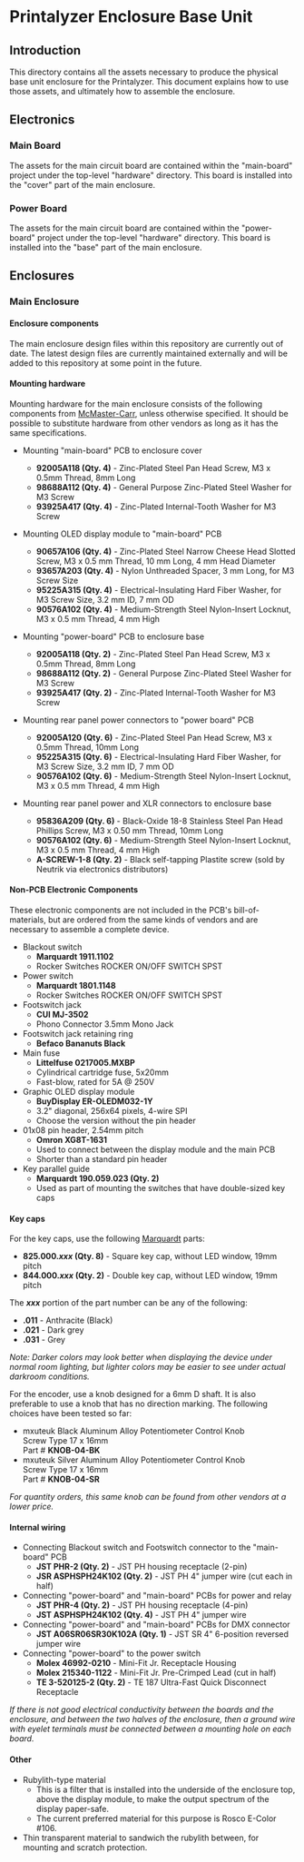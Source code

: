# Printalyzer Enclosure Base Unit

## Introduction

This directory contains all the assets necessary to produce the physical
base unit enclosure for the Printalyzer. This document explains how to use
those assets, and ultimately how to assemble the enclosure.

## Electronics

### Main Board

The assets for the main circuit board are contained within the "main-board"
project under the top-level "hardware" directory. This board is installed
into the "cover" part of the main enclosure.

### Power Board

The assets for the main circuit board are contained within the "power-board"
project under the top-level "hardware" directory. This board is installed
into the "base" part of the main enclosure.

## Enclosures

### Main Enclosure

#### Enclosure components

The main enclosure design files within this repository are currently out of
date. The latest design files are currently maintained externally and will
be added to this repository at some point in the future.

#### Mounting hardware

Mounting hardware for the main enclosure consists of the following
components from [McMaster-Carr](https://www.mcmaster.com/), unless otherwise
specified. It should be possible to substitute hardware from other vendors as
long as it has the same specifications.


* Mounting "main-board" PCB to enclosure cover
  * **92005A118 (Qty. 4)** - Zinc-Plated Steel Pan Head Screw,
    M3 x 0.5mm Thread, 8mm Long
  * **98688A112 (Qty. 4)** - General Purpose Zinc-Plated Steel Washer for M3 Screw
  * **93925A417 (Qty. 4)** - Zinc-Plated Internal-Tooth Washer for M3 Screw

* Mounting OLED display module to "main-board" PCB
  * **90657A106 (Qty. 4)** - Zinc-Plated Steel Narrow Cheese Head Slotted Screw,
    M3 x 0.5 mm Thread, 10 mm Long, 4 mm Head Diameter
  * **93657A203 (Qty. 4)** - Nylon Unthreaded Spacer,
    3 mm Long, for M3 Screw Size
  * **95225A315 (Qty. 4)** - Electrical-Insulating Hard Fiber Washer,
    for M3 Screw Size, 3.2 mm ID, 7 mm OD
  * **90576A102 (Qty. 4)** - Medium-Strength Steel Nylon-Insert Locknut,
    M3 x 0.5 mm Thread, 4 mm High

* Mounting "power-board" PCB to enclosure base
  * **92005A118 (Qty. 2)** - Zinc-Plated Steel Pan Head Screw,
    M3 x 0.5mm Thread, 8mm Long
  * **98688A112 (Qty. 2)** - General Purpose Zinc-Plated Steel Washer for M3 Screw
  * **93925A417 (Qty. 2)** - Zinc-Plated Internal-Tooth Washer for M3 Screw

* Mounting rear panel power connectors to "power board" PCB
  * **92005A120 (Qty. 6)** - Zinc-Plated Steel Pan Head Screw,
    M3 x 0.5mm Thread, 10mm Long
  * **95225A315 (Qty. 6)** - Electrical-Insulating Hard Fiber Washer,
    for M3 Screw Size, 3.2 mm ID, 7 mm OD
  * **90576A102 (Qty. 6)** - Medium-Strength Steel Nylon-Insert Locknut,
    M3 x 0.5 mm Thread, 4 mm High

* Mounting rear panel power and XLR connectors to enclosure base
  * **95836A209 (Qty. 6)** - Black-Oxide 18-8 Stainless Steel Pan Head Phillips Screw,
    M3 x 0.50 mm Thread, 10mm Long
  * **90576A102 (Qty. 6)** - Medium-Strength Steel Nylon-Insert Locknut,
    M3 x 0.5 mm Thread, 4 mm High
  * **A-SCREW-1-8 (Qty. 2)** - Black self-tapping Plastite screw
    (sold by Neutrik via electronics distributors)

#### Non-PCB Electronic Components
These electronic components are not included in the PCB's bill-of-materials,
but are ordered from the same kinds of vendors and are necessary to assemble
a complete device.

* Blackout switch
  * **Marquardt 1911.1102**
  * Rocker Switches ROCKER ON/OFF SWITCH SPST
* Power switch
  * **Marquardt 1801.1148**
  * Rocker Switches ROCKER ON/OFF SWITCH SPST
* Footswitch jack
  * **CUI MJ-3502**
  * Phono Connector 3.5mm Mono Jack
* Footswitch jack retaining ring
  * **Befaco Bananuts Black**
* Main fuse
  * **Littelfuse 0217005.MXBP**
  * Cylindrical cartridge fuse, 5x20mm
  * Fast-blow, rated for 5A @ 250V
* Graphic OLED display module
  * **BuyDisplay ER-OLEDM032-1Y**
  * 3.2" diagonal, 256x64 pixels, 4-wire SPI
  * Choose the version without the pin header
* 01x08 pin header, 2.54mm pitch
  * **Omron XG8T-1631**
  * Used to connect between the display module and the main PCB
  * Shorter than a standard pin header
* Key parallel guide
  * **Marquardt 190.059.023 (Qty. 2)**
  * Used as part of mounting the switches that have double-sized key caps

#### Key caps
For the key caps, use the following
[Marquardt](https://www.marquardt-switches.com/) parts:
* **825.000._xxx_ (Qty. 8)** - Square key cap, without LED window, 19mm pitch
* **844.000._xxx_ (Qty. 2)** - Double key cap, without LED window, 19mm pitch

The **_xxx_** portion of the part number can be any of the following:
* **.011** - Anthracite (Black)
* **.021** - Dark grey
* **.031** - Grey

_Note: Darker colors may look better when displaying the device under normal
room lighting, but lighter colors may be easier to see under actual
darkroom conditions._

For the encoder, use a knob designed for a 6mm D shaft. It is also preferable
to use a knob that has no direction marking.
The following choices have been tested so far:
* mxuteuk Black Aluminum Alloy Potentiometer Control Knob\
  Screw Type 17 x 16mm\
  Part # **KNOB-04-BK**
* mxuteuk Silver Aluminum Alloy Potentiometer Control Knob\
  Screw Type 17 x 16mm\
  Part # **KNOB-04-SR**

_For quantity orders, this same knob can be found from other vendors at
a lower price._

#### Internal wiring

* Connecting Blackout switch and Footswitch connector to the "main-board" PCB
  * **JST PHR-2 (Qty. 2)** - JST PH housing receptacle (2-pin)
  * **JSR ASPHSPH24K102 (Qty. 2)** - JST PH 4" jumper wire (cut each in half)
* Connecting "power-board" and "main-board" PCBs for power and relay
  * **JST PHR-4 (Qty. 2)** - JST PH housing receptacle (4-pin)
  * **JST ASPHSPH24K102 (Qty. 4)** - JST PH 4" jumper wire
* Connecting "power-board" and "main-board" PCBs for DMX connector
  * **JST A06SR06SR30K102A (Qty. 1)** - JST SR 4" 6-position reversed jumper wire
* Connecting "power-board" to the power switch
  * **Molex 46992-0210** - Mini-Fit Jr. Receptacle Housing
  * **Molex 215340-1122** - Mini-Fit Jr. Pre-Crimped Lead (cut in half)
  * **TE 3-520125-2 (Qty. 2)** - TE 187 Ultra-Fast Quick Disconnect Receptacle

_If there is not good electrical conductivity between the boards and the enclosure, and between the two halves of the enclosure, then a ground wire with eyelet terminals must be connected between a mounting hole on each board._

#### Other

* Rubylith-type material
  * This is a filter that is installed into the underside of the enclosure top,
    above the display module, to make the output spectrum of the display
    paper-safe.
  * The current preferred material for this purpose is Rosco E-Color #106.
* Thin transparent material to sandwich the rubylith between, for mounting
  and scratch protection.
